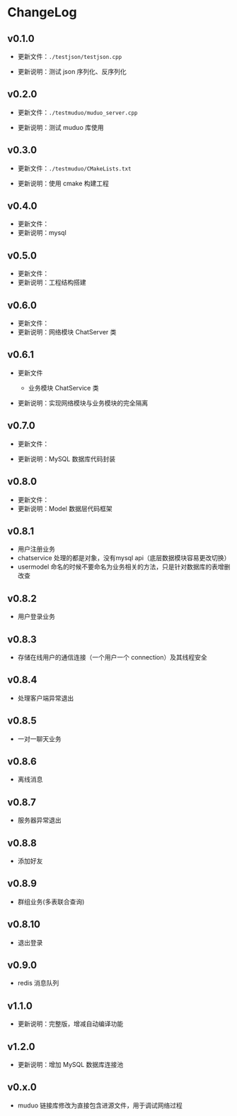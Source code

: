 # ChangeLog

## v0.1.0

+ 更新文件：`./testjson/testjson.cpp`

+ 更新说明：测试 json 序列化、反序列化

## v0.2.0

+ 更新文件：`./testmuduo/muduo_server.cpp`

+ 更新说明：测试 muduo 库使用

## v0.3.0

+ 更新文件：`./testmuduo/CMakeLists.txt`

+ 更新说明：使用 cmake 构建工程

## v0.4.0

+ 更新文件：
+ 更新说明：mysql

## v0.5.0

+ 更新文件：
+ 更新说明：工程结构搭建

## v0.6.0

+ 更新文件：
+ 更新说明：网络模块 ChatServer 类

## v0.6.1

+ 更新文件
  + 业务模块 ChatService 类

+ 更新说明：实现网络模块与业务模块的完全隔离

## v0.7.0

+ 更新文件：

+ 更新说明：MySQL 数据库代码封装

## v0.8.0

+ 更新文件：
+ 更新说明：Model 数据层代码框架

## v0.8.1



+ 用户注册业务
+ chatservice 处理的都是对象，没有mysql api（底层数据模块容易更改切换）
+ usermodel 命名的时候不要命名为业务相关的方法，只是针对数据库的表增删改查

## v0.8.2

+ 用户登录业务

## v0.8.3

+ 存储在线用户的通信连接（一个用户一个 connection）及其线程安全

## v0.8.4

+ 处理客户端异常退出

## v0.8.5

+ 一对一聊天业务

## v0.8.6

+ 离线消息

## v0.8.7

+ 服务器异常退出

## v0.8.8

+ 添加好友

## v0.8.9

+ 群组业务(多表联合查询)

## v0.8.10

+ 退出登录

## v0.9.0

+ redis 消息队列

## v1.1.0

+ 更新说明：完整版，增减自动编译功能

## v1.2.0

+ 更新说明：增加 MySQL 数据库连接池

## v0.x.0

+ muduo 链接库修改为直接包含进源文件，用于调试网络过程